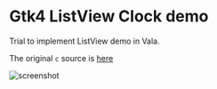 <!--
 Copyright (c) 2020 Ahmed Eldemery
 
 This software is released under the MIT License.
 https://opensource.org/licenses/MIT
-->

# Gtk4 ListView Clock demo

Trial to implement ListView demo in Vala.

The original `c` source is [here](https://gitlab.gnome.org/GNOME/gtk/-/blob/master/demos/gtk-demo/listview_clocks.c)

![screenshot](https://github.com/aeldemery/gtk4_list_clocks/blob/master/Screenshot%201.gpng)
